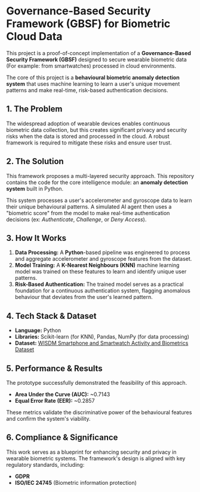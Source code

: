# Governance-Based Security Framework (GBSF) for Biometric Cloud Data

This project is a proof-of-concept implementation of a **Governance-Based Security Framework (GBSF)** designed to secure wearable biometric data (For example: from smartwatches) processed in cloud environments.

The core of this project is a **behavioural biometric anomaly detection system** that uses machine learning to learn a user's unique movement patterns and make real-time, risk-based authentication decisions.

## 1. The Problem
The widespread adoption of wearable devices enables continuous biometric data collection, but this creates significant privacy and security risks when the data is stored and processed in the cloud. A robust framework is required to mitigate these risks and ensure user trust.

## 2. The Solution
This framework proposes a multi-layered security approach. This repository contains the code for the core intelligence module: an **anomaly detection system** built in Python.

This system processes a user's accelerometer and gyroscope data to learn their unique behavioural patterns. A simulated AI agent then uses a "biometric score" from the model to make real-time authentication decisions (ex: *Authenticate*, *Challenge*, or *Deny Access*).

## 3. How It Works
1.  **Data Processing:** A **Python**-based pipeline was engineered to process and aggregate accelerometer and gyroscope features from the dataset.
2.  **Model Training:** A **K-Nearest Neighbours (KNN)** machine learning model was trained on these features to learn and identify unique user patterns.
3.  **Risk-Based Authentication:** The trained model serves as a practical foundation for a continuous authentication system, flagging anomalous behaviour that deviates from the user's learned pattern.

## 4. Tech Stack & Dataset
* **Language:** Python
* **Libraries:** Scikit-learn (for KNN), Pandas, NumPy (for data processing)
* **Dataset:** [WISDM Smartphone and Smartwatch Activity and Biometrics Dataset](https://archive.ics.uci.edu/dataset/507/wisdm+smartphone+and+smartwatch+activity+and+biometrics+dataset)

## 5. Performance & Results
The prototype successfully demonstrated the feasibility of this approach.
* **Area Under the Curve (AUC):** ~0.7143
* **Equal Error Rate (EER):** ~0.2857

These metrics validate the discriminative power of the behavioural features and confirm the system's viability.

## 6. Compliance & Significance
This work serves as a blueprint for enhancing security and privacy in wearable biometric systems. The framework's design is aligned with key regulatory standards, including:
* **GDPR**
* **ISO/IEC 24745** (Biometric information protection)

